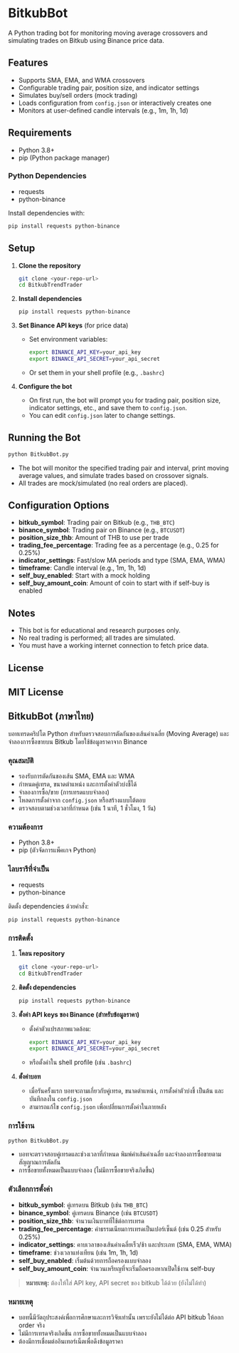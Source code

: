 # BitkubBot

A Python trading bot for monitoring moving average crossovers and simulating trades on Bitkub using Binance price data.

## Features
- Supports SMA, EMA, and WMA crossovers
- Configurable trading pair, position size, and indicator settings
- Simulates buy/sell orders (mock trading)
- Loads configuration from `config.json` or interactively creates one
- Monitors at user-defined candle intervals (e.g., 1m, 1h, 1d)

## Requirements
- Python 3.8+
- pip (Python package manager)

### Python Dependencies
- requests
- python-binance

Install dependencies with:
```bash
pip install requests python-binance
```

## Setup
1. **Clone the repository**
   ```bash
   git clone <your-repo-url>
   cd BitkubTrendTrader
   ```
2. **Install dependencies**
   ```bash
   pip install requests python-binance
   ```
3. **Set Binance API keys** (for price data)
   - Set environment variables:
     ```bash
     export BINANCE_API_KEY=your_api_key
     export BINANCE_API_SECRET=your_api_secret
     ```
   - Or set them in your shell profile (e.g., `.bashrc`)

4. **Configure the bot**
   - On first run, the bot will prompt you for trading pair, position size, indicator settings, etc., and save them to `config.json`.
   - You can edit `config.json` later to change settings.

## Running the Bot

```bash
python BitkubBot.py
```

- The bot will monitor the specified trading pair and interval, print moving average values, and simulate trades based on crossover signals.
- All trades are mock/simulated (no real orders are placed).

## Configuration Options
- **bitkub_symbol**: Trading pair on Bitkub (e.g., `THB_BTC`)
- **binance_symbol**: Trading pair on Binance (e.g., `BTCUSDT`)
- **position_size_thb**: Amount of THB to use per trade
- **trading_fee_percentage**: Trading fee as a percentage (e.g., 0.25 for 0.25%)
- **indicator_settings**: Fast/slow MA periods and type (SMA, EMA, WMA)
- **timeframe**: Candle interval (e.g., 1m, 1h, 1d)
- **self_buy_enabled**: Start with a mock holding
- **self_buy_amount_coin**: Amount of coin to start with if self-buy is enabled

## Notes
- This bot is for educational and research purposes only.
- No real trading is performed; all trades are simulated.
- You must have a working internet connection to fetch price data.

## License
MIT License
---

## BitkubBot (ภาษาไทย)

บอทเทรดคริปโต Python สำหรับตรวจสอบการตัดกันของเส้นค่าเฉลี่ย (Moving Average) และจำลองการซื้อขายบน Bitkub โดยใช้ข้อมูลราคาจาก Binance

### คุณสมบัติ
- รองรับการตัดกันของเส้น SMA, EMA และ WMA
- กำหนดคู่เทรด, ขนาดตำแหน่ง และการตั้งค่าตัวบ่งชี้ได้
- จำลองการซื้อ/ขาย (การเทรดแบบจำลอง)
- โหลดการตั้งค่าจาก `config.json` หรือสร้างแบบโต้ตอบ
- ตรวจสอบตามช่วงเวลาที่กำหนด (เช่น 1 นาที, 1 ชั่วโมง, 1 วัน)

### ความต้องการ
- Python 3.8+
- pip (ตัวจัดการแพ็คเกจ Python)

### ไลบรารีที่จำเป็น
- requests
- python-binance

ติดตั้ง dependencies ด้วยคำสั่ง:
```bash
pip install requests python-binance
```

### การติดตั้ง
1. **โคลน repository**
   ```bash
   git clone <your-repo-url>
   cd BitkubTrendTrader
   ```
2. **ติดตั้ง dependencies**
   ```bash
   pip install requests python-binance
   ```
3. **ตั้งค่า API keys ของ Binance (สำหรับข้อมูลราคา)**
   - ตั้งค่าตัวแปรสภาพแวดล้อม:
     ```bash
     export BINANCE_API_KEY=your_api_key
     export BINANCE_API_SECRET=your_api_secret
     ```
   - หรือตั้งค่าใน shell profile (เช่น `.bashrc`)

4. **ตั้งค่าบอท**
   - เมื่อรันครั้งแรก บอทจะถามเกี่ยวกับคู่เทรด, ขนาดตำแหน่ง, การตั้งค่าตัวบ่งชี้ เป็นต้น และบันทึกลงใน `config.json`
   - สามารถแก้ไข `config.json` เพื่อเปลี่ยนการตั้งค่าในภายหลัง

### การใช้งาน
```bash
python BitkubBot.py
```
- บอทจะตรวจสอบคู่เทรดและช่วงเวลาที่กำหนด พิมพ์ค่าเส้นค่าเฉลี่ย และจำลองการซื้อขายตามสัญญาณการตัดกัน
- การซื้อขายทั้งหมดเป็นแบบจำลอง (ไม่มีการซื้อขายจริงเกิดขึ้น)

### ตัวเลือกการตั้งค่า
- **bitkub_symbol**: คู่เทรดบน Bitkub (เช่น `THB_BTC`)
- **binance_symbol**: คู่เทรดบน Binance (เช่น `BTCUSDT`)
- **position_size_thb**: จำนวนเงินบาทที่ใช้ต่อการเทรด
- **trading_fee_percentage**: ค่าธรรมเนียมการเทรดเป็นเปอร์เซ็นต์ (เช่น 0.25 สำหรับ 0.25%)
- **indicator_settings**: คาบเวลาของเส้นค่าเฉลี่ยเร็ว/ช้า และประเภท (SMA, EMA, WMA)
- **timeframe**: ช่วงเวลาแท่งเทียน (เช่น 1m, 1h, 1d)
- **self_buy_enabled**: เริ่มต้นด้วยการถือครองแบบจำลอง
- **self_buy_amount_coin**: จำนวนเหรียญที่จะเริ่มถือครองหากเปิดใช้งาน self-buy

> **หมายเหตุ:** ต้องให้ใส่ API key, API secret ของ bitkub ได้ด้วย (ยังไม่ได้ทำ)

### หมายเหตุ
- บอทนี้มีวัตถุประสงค์เพื่อการศึกษาและการวิจัยเท่านั้น เพราะยังไม่ได้ต่อ API bitkub ให้ออก order จริง
- ไม่มีการเทรดจริงเกิดขึ้น การซื้อขายทั้งหมดเป็นแบบจำลอง
- ต้องมีการเชื่อมต่ออินเทอร์เน็ตเพื่อดึงข้อมูลราคา
